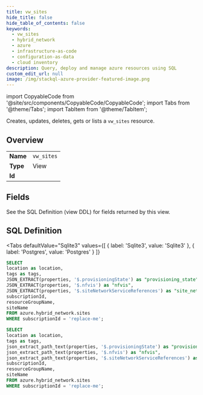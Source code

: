 ```yaml
--- 
title: vw_sites
hide_title: false
hide_table_of_contents: false
keywords:
  - vw_sites
  - hybrid_network
  - azure
  - infrastructure-as-code
  - configuration-as-data
  - cloud inventory
description: Query, deploy and manage azure resources using SQL
custom_edit_url: null
image: /img/stackql-azure-provider-featured-image.png
---
```


import CopyableCode from '@site/src/components/CopyableCode/CopyableCode';
import Tabs from '@theme/Tabs';
import TabItem from '@theme/TabItem';

Creates, updates, deletes, gets or lists a <code>vw_sites</code> resource.

## Overview
<table><tbody>
<tr><td><b>Name</b></td><td><code>vw_sites</code></td></tr>
<tr><td><b>Type</b></td><td>View</td></tr>
<tr><td><b>Id</b></td><td><CopyableCode code="azure.hybrid_network.vw_sites" /></td></tr>
</tbody></table>

## Fields

See the SQL Definition (view DDL) for fields returned by this view.

## SQL Definition

<Tabs
defaultValue="Sqlite3"
values={[
{ label: 'Sqlite3', value: 'Sqlite3' },
{ label: 'Postgres', value: 'Postgres' }
]}
>
<TabItem value="Sqlite3">

```sql
SELECT
location as location,
tags as tags,
JSON_EXTRACT(properties, '$.provisioningState') as "provisioning_state",
JSON_EXTRACT(properties, '$.nfvis') as "nfvis",
JSON_EXTRACT(properties, '$.siteNetworkServiceReferences') as "site_network_service_references",
subscriptionId,
resourceGroupName,
siteName
FROM azure.hybrid_network.sites
WHERE subscriptionId = 'replace-me';
```

</TabItem>
<TabItem value="Postgres">

```sql
SELECT
location as location,
tags as tags,
json_extract_path_text(properties, '$.provisioningState') as "provisioning_state",
json_extract_path_text(properties, '$.nfvis') as "nfvis",
json_extract_path_text(properties, '$.siteNetworkServiceReferences') as "site_network_service_references",
subscriptionId,
resourceGroupName,
siteName
FROM azure.hybrid_network.sites
WHERE subscriptionId = 'replace-me';
```

</TabItem>
</Tabs>
